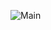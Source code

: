 ![Main](https://github.com/deniotokiari/capital-gain-calculator/actions/workflows/kmp.yml/badge.svg?branch=main)
